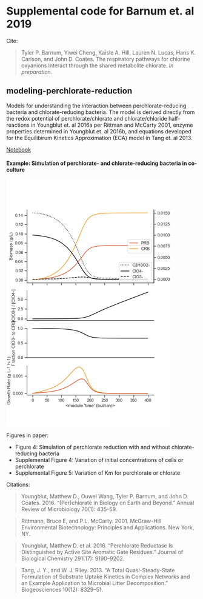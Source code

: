 # Supplemental code for Barnum et. al 2019

Cite:

>Tyler P. Barnum, Yiwei Cheng, Kaisle A. Hill, Lauren N. Lucas, Hans K. Carlson, and John D. Coates. The respiratory pathways for chlorine oxyanions interact through the shared metabolite chlorate. *In preparation.*

## modeling-perchlorate-reduction

Models for understanding the interaction between perchlorate-reducing bacteria and chlorate-reducing bacteria. The model is derived directly from the redox potential of perchlorate/chlorate and chlorate/chloride half-reactions in Youngblut et. al 2016a per Rittman and McCarty 2001, enzyme properties determined in Youngblut et. al 2016b, and equations developed for the Equilibirum Kinetics Approximation (ECA) model in Tang et. al 2013.

[Notebook](https://github.com/tylerbarnum/perchlorate-and-chlorate-reduction-2019/blob/master/modeling-perchlorate-reduction/modeling_perchlorate_reduction.ipynb)

#### Example: Simulation of perchlorate- and chlorate-reducing bacteria in co-culture
![example plot](https://github.com/tylerbarnum/perchlorate-and-chlorate-reduction-2019/blob/master/modeling-perchlorate-reduction/data/eca-prb-and-crb.png)

Figures in paper:
- Figure 4: Simulation of perchlorate reduction with and without chlorate-reducing bacteria
- Supplemental Figure 4: Variation of initial concentrations of cells or perchlorate
- Supplemental Figure 5: Variation of Km for perchlorate or chlorate

Citations:
> Youngblut, Matthew D., Ouwei Wang, Tyler P. Barnum, and John D. Coates. 2016. “(Per)chlorate in Biology on Earth and Beyond.” Annual Review of Microbiology 70(1): 435–59.

> Rittmann, Bruce E, and P.L. McCarty. 2001. McGraw-Hill Environmental Biotechnology: Principles and Applications. New York, NY.

> Youngblut, Matthew D. et al. 2016. “Perchlorate Reductase Is Distinguished by Active Site Aromatic Gate Residues.” Journal of Biological Chemistry 291(17): 9190–9202.

>Tang, J. Y., and W. J. Riley. 2013. “A Total Quasi-Steady-State Formulation of Substrate Uptake Kinetics in Complex Networks and an Example Application to Microbial Litter Decomposition.” Biogeosciences 10(12): 8329–51.
